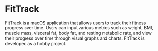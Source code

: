 # FitTrack

FitTrack is a macOS application that allows users to track their fitness progress over time. Users can input various metrics such as weight, BMI, muscle mass, visceral fat, body fat, and resting metabolic rate, and view their progress over time through visual graphs and charts. FitTrack is developed as a hobby project.

